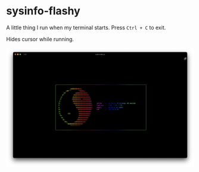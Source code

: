 # sysinfo-flashy

A little thing I run when my terminal starts. Press `Ctrl + C` to exit.

Hides cursor while running.

![Screenshot](https://github.com/freeall/sysinfo-flashy/blob/main/screenshot.png?raw=true)
